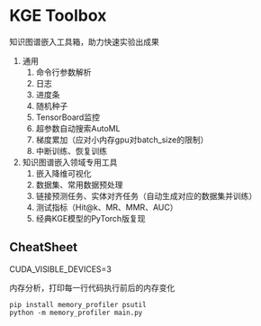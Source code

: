 # KGE Toolbox

知识图谱嵌入工具箱，助力快速实验出成果

1. 通用
   1. 命令行参数解析
   2. 日志
   3. 进度条
   4. 随机种子
   5. TensorBoard监控
   6. 超参数自动搜索AutoML
   7. 梯度累加（应对小内存gpu对batch_size的限制）
   8. 中断训练、恢复训练
2. 知识图谱嵌入领域专用工具
   1. 嵌入降维可视化
   2. 数据集、常用数据预处理
   3. 链接预测任务、实体对齐任务（自动生成对应的数据集并训练）
   4. 测试指标（Hit@k、MR、MMR、AUC）
   5. 经典KGE模型的PyTorch版复现


## CheatSheet

CUDA_VISIBLE_DEVICES=3

内存分析，打印每一行代码执行前后的内存变化
```shell
pip install memory_profiler psutil
python -m memory_profiler main.py
```